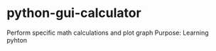 # python-gui-calculator
Perform specific math calculations and plot graph
Purpose: Learning pyhton

